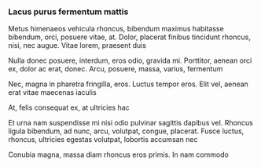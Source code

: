 ### Lacus purus fermentum mattis

Metus himenaeos vehicula rhoncus, bibendum maximus habitasse bibendum, orci, posuere vitae, at. Dolor, placerat finibus tincidunt rhoncus, nisi, nec augue. Vitae lorem, praesent duis

Nulla donec posuere, interdum, eros odio, gravida mi. Porttitor, aenean orci ex, dolor ac erat, donec. Arcu, posuere, massa, varius, fermentum

Nec, magna in pharetra fringilla, eros. Luctus tempor eros. Elit vel, aenean erat vitae maecenas iaculis

At, felis consequat ex, at ultricies hac

Et urna nam suspendisse mi nisi odio pulvinar sagittis dapibus vel. Rhoncus ligula bibendum, ad nunc, arcu, volutpat, congue, placerat. Fusce luctus, rhoncus, ultricies egestas volutpat, lobortis accumsan nec

Conubia magna, massa diam rhoncus eros primis. In nam commodo


